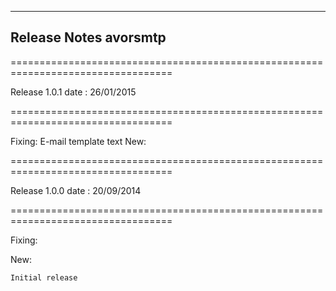 ----------
Release Notes avorsmtp 
----------
==================================================================================

Release 1.0.1 date : 26/01/2015

==================================================================================

Fixing:
	E-mail template text
New:

	
==================================================================================

Release 1.0.0 date : 20/09/2014

==================================================================================

Fixing:

New:

    Initial release

 






